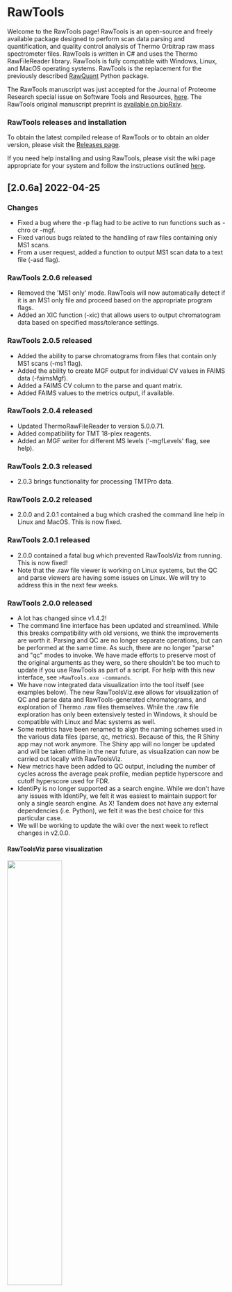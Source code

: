 # RawTools

Welcome to the RawTools page! RawTools is an open-source and freely available package designed to perform scan data parsing and quantification, and quality control analysis of Thermo Orbitrap raw mass spectrometer files. RawTools is written in C# and uses the Thermo RawFileReader library. RawTools is fully compatible with Windows, Linux, and MacOS operating systems. RawTools is the replacement for the previously described [RawQuant](https://github.com/kevinkovalchik/RawQuant) Python package. 

The RawTools manuscript was just accepted for the Journal of Proteome Research special issue on Software Tools and Resources, [here](https://pubs.acs.org/doi/10.1021/acs.jproteome.8b00721). The RawTools original manuscript preprint is [available on bioRxiv](https://www.biorxiv.org/content/early/2018/09/15/418400).

### RawTools releases and installation

To obtain the latest compiled release of RawTools or to obtain an older version, please visit the [Releases page](https://github.com/kevinkovalchik/RawTools/releases). 

If you need help installing and using RawTools, please visit the wiki page appropriate for your system and follow the instructions outlined [here](https://github.com/kevinkovalchik/RawTools/wiki).

## [2.0.6a] 2022-04-25
### Changes
- Fixed a bug where the -p flag had to be active to run functions such as -chro or -mgf.
- Fixed various bugs related to the handling of raw files containing only MS1 scans.
- From a user request, added a function to output MS1 scan data to a text file (-asd flag). 

### RawTools 2.0.6 released
- Removed the 'MS1 only' mode. RawTools will now automatically detect if it is an MS1 only file and proceed based on the appropriate program flags.
- Added an XIC function (-xic) that allows users to output chromatogram data based on specified mass/tolerance settings. 

### RawTools 2.0.5 released
- Added the ability to parse chromatograms from files that contain only MS1 scans (-ms1 flag).
- Added the ability to create MGF output for individual CV values in FAIMS data (-faimsMgf).
- Added a FAIMS CV column to the parse and quant matrix.
- Added FAIMS values to the metrics output, if available.

### RawTools 2.0.4 released
- Updated ThermoRawFileReader to version 5.0.0.71.
- Added compatibility for TMT 18-plex reagents.
- Added an MGF writer for different MS levels ('-mgfLevels' flag, see help).

### RawTools 2.0.3 released

- 2.0.3 brings functionality for processing TMTPro data.

### RawTools 2.0.2 released

- 2.0.0 and 2.0.1 contained a bug which crashed the command line help in Linux and MacOS. This is now fixed.

### RawTools 2.0.1 released

- 2.0.0 contained a fatal bug which prevented RawToolsViz from running. This is now fixed!
- Note that the .raw file viewer is working on Linux systems, but the QC and parse viewers are having some issues on Linux. We will try to
address this in the next few weeks.

### RawTools 2.0.0 released

- A lot has changed since v1.4.2!
- The command line interface has been updated and streamlined. While this breaks compatibility with old versions, we think the improvements
are worth it. Parsing and QC are no longer separate operations, but can be performed at the same time. As such, there are no longer "parse"
and "qc" modes to invoke. We have made efforts to preserve most of the original arguments as they were, so there shouldn't be too much to
update if you use RawTools as part of a script. For help with this new interface, see `>RawTools.exe -commands`.
- We have now integrated data visualization into the tool itself (see examples below). The new RawToolsViz.exe allows for visualization of QC and parse data
and RawTools-generated chromatograms, and exploration of Thermo .raw files themselves. While the .raw file exploration has only been
extensively tested in Windows, it should be compatible with Linux and Mac systems as well.
- Some metrics have been renamed to align the naming schemes used in the various data files (parse, qc, metrics). Because of this, the 
R Shiny app may not work anymore. The Shiny app will no longer be updated and will be taken offline in the near future, as visualization can now be carried out locally with RawToolsViz.
- New metrics have been added to QC output, including the number of cycles across the average peak profile, median peptide hyperscore
and cutoff hyperscore used for FDR.
- IdentiPy is no longer supported as a search engine. While we don't have any issues with IdentiPy, we felt it was easiest to maintain
support for only a single search engine. As X! Tandem does not have any external dependencies (i.e. Python), we felt it was the best choice for this particular case.
- We will be working to update the wiki over the next week to reflect changes in v2.0.0.

#### RawToolsViz parse visualization
<img src="https://github.com/kevinkovalchik/RawTools/blob/master/documentation/parseFullWindow.png" width="50%">

#### RawToolsViz qc visualization
<img src="https://github.com/kevinkovalchik/RawTools/blob/master/documentation/qcFullWindow.png" width="50%">

#### RawToolsViz raw file visualization
<img src="https://github.com/kevinkovalchik/RawTools/blob/master/documentation/rawFileFullWindow.png" width="50%">

<br>

### Notable news

* RawTools 2.0.0 is [here!](https://github.com/kevinkovalchik/RawTools/releases/tag/2.0.0)

<br>

### RawTools R Shiny page

* NOTE: The [newest version of RawTools](https://github.com/kevinkovalchik/RawTools/releases/tag/2.0.0) contains its own tools for
data visualization. As such, it is unlikely that we will be continuing support for the R Shiny web application.

If you are just here looking for the web application page for visualizing your quality control results: [RawTools R Shiny web application](https://rawtoolsqcdv.bcgsc.ca/). You can also download the application [from here](https://github.com/kevinkovalchik/RawTools/tree/master/documentation/manuscript/RawTools_RShiny_Application) for local use on your own machine.

<br>

### Getting help

If you need help getting started with RawTools or with understanding the output, please visit the [RawTools Wiki](https://github.com/kevinkovalchik/RawTools/wiki).

If you have noticed an error in RawTools or have an idea for a new feature, please make a post on the [Issues page](https://github.com/kevinkovalchik/RawTools/issues).

<br>

### Staying up to date

If you want to see what features we have in mind or are actively working on integrating into RawTools, visit the [Projects page](https://github.com/kevinkovalchik/RawTools/projects) for more details.

<br>

### Modifying RawTools

If you want to modify the RawTools source code, you will need to get a copy of RawFileReader from ThermoFisher. Otherwise the project will not have access to RawFileReader and you won't be able to debug or compile any code you write. You need to request access to Thermo Fisher's file share site to do this. It is a pretty simple process: you just need to email and request access. Details for access and subsequent installation of the package in Visual Studio can be found on the [RawFileReader page on planetorbitrap.com](http://planetorbitrap.com/rawfilereader#.W6471U9lA0M).

Please make note of and respect the [RawFileReader license](https://github.com/kevinkovalchik/RawTools/blob/master/RawFileReaderLicense) in any modifications you make and wish to distribute.

<br>

### License and copyright

RawTools (Copyright 2018 Kevin Kovalchik & Christopher Hughes) is licensed under Apache 2.0

<br>

### Third-party licenses and copyright

RawFileReader reading tool. Copyright © 2016 by Thermo Fisher Scientific, Inc. All rights reserved. See [RawFileReaderLicense](https://github.com/kevinkovalchik/RawTools/blob/master/RawFileReaderLicense) for licensing information. 
Note: anyone recieving RawFileReader as part of a larger software distribution (in the current context, as part of RawTools) is considered an "end user" under 
section 3.3 of the RawFileReader License, and is not granted rights to redistribute RawFileReader.

CommandLineParser. Copyright 2005-2018 Giacomo Stelluti Scala & Contributors. See [CommandLineParserLicense](https://github.com/kevinkovalchik/RawTools/blob/master/CommandLineParserLicense) for licensing information.

Serilog. Copyright 2013-2015 Serilog Contributors. See [SerilogLicense](https://github.com/kevinkovalchik/RawTools/blob/master/SerilogLicense) for licensing information.
